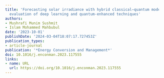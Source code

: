 ```yaml
---
title: 'Forecasting solar irradiance with hybrid classical–quantum models: A comprehensive
  evaluation of deep learning and quantum-enhanced techniques'
authors:
- Mushrafi Munim Sushmit
- Islam Mohammed Mahbubul
date: '2023-10-01'
publishDate: '2024-03-04T18:07:17.727453Z'
publication_types:
- article-journal
publication: '*Energy Conversion and Management*'
doi: 10.1016/j.enconman.2023.117555
links:
- name: URL
  url: https://doi.org/10.1016/j.enconman.2023.117555
---
```

